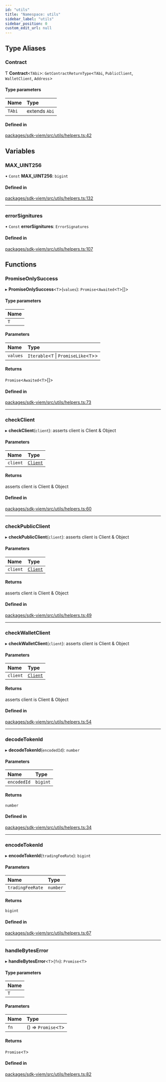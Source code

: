 ```yaml
---
id: "utils"
title: "Namespace: utils"
sidebar_label: "utils"
sidebar_position: 0
custom_edit_url: null
---
```


## Type Aliases

### Contract

Ƭ **Contract**<`TAbi`\>: `GetContractReturnType`<`TAbi`, `PublicClient`, `WalletClient`, `Address`\>

#### Type parameters

| Name | Type |
| :------ | :------ |
| `TAbi` | extends `Abi` |

#### Defined in

[packages/sdk-viem/src/utils/helpers.ts:42](https://github.com/chromatic-protocol/sdk/blob/3b475c4/packages/sdk-viem/src/utils/helpers.ts#L42)

## Variables

### MAX\_UINT256

• `Const` **MAX\_UINT256**: `bigint`

#### Defined in

[packages/sdk-viem/src/utils/helpers.ts:132](https://github.com/chromatic-protocol/sdk/blob/3b475c4/packages/sdk-viem/src/utils/helpers.ts#L132)

___

### errorSignitures

• `Const` **errorSignitures**: `ErrorSignatures`

#### Defined in

[packages/sdk-viem/src/utils/helpers.ts:107](https://github.com/chromatic-protocol/sdk/blob/3b475c4/packages/sdk-viem/src/utils/helpers.ts#L107)

## Functions

### PromiseOnlySuccess

▸ **PromiseOnlySuccess**<`T`\>(`values`): `Promise`<`Awaited`<`T`\>[]\>

#### Type parameters

| Name |
| :------ |
| `T` |

#### Parameters

| Name | Type |
| :------ | :------ |
| `values` | `Iterable`<`T` \| `PromiseLike`<`T`\>\> |

#### Returns

`Promise`<`Awaited`<`T`\>[]\>

#### Defined in

[packages/sdk-viem/src/utils/helpers.ts:73](https://github.com/chromatic-protocol/sdk/blob/3b475c4/packages/sdk-viem/src/utils/helpers.ts#L73)

___

### checkClient

▸ **checkClient**(`client`): asserts client is Client & Object

#### Parameters

| Name | Type |
| :------ | :------ |
| `client` | [`Client`](../classes/Client.md) |

#### Returns

asserts client is Client & Object

#### Defined in

[packages/sdk-viem/src/utils/helpers.ts:60](https://github.com/chromatic-protocol/sdk/blob/3b475c4/packages/sdk-viem/src/utils/helpers.ts#L60)

___

### checkPublicClient

▸ **checkPublicClient**(`client`): asserts client is Client & Object

#### Parameters

| Name | Type |
| :------ | :------ |
| `client` | [`Client`](../classes/Client.md) |

#### Returns

asserts client is Client & Object

#### Defined in

[packages/sdk-viem/src/utils/helpers.ts:49](https://github.com/chromatic-protocol/sdk/blob/3b475c4/packages/sdk-viem/src/utils/helpers.ts#L49)

___

### checkWalletClient

▸ **checkWalletClient**(`client`): asserts client is Client & Object

#### Parameters

| Name | Type |
| :------ | :------ |
| `client` | [`Client`](../classes/Client.md) |

#### Returns

asserts client is Client & Object

#### Defined in

[packages/sdk-viem/src/utils/helpers.ts:54](https://github.com/chromatic-protocol/sdk/blob/3b475c4/packages/sdk-viem/src/utils/helpers.ts#L54)

___

### decodeTokenId

▸ **decodeTokenId**(`encodedId`): `number`

#### Parameters

| Name | Type |
| :------ | :------ |
| `encodedId` | `bigint` |

#### Returns

`number`

#### Defined in

[packages/sdk-viem/src/utils/helpers.ts:34](https://github.com/chromatic-protocol/sdk/blob/3b475c4/packages/sdk-viem/src/utils/helpers.ts#L34)

___

### encodeTokenId

▸ **encodeTokenId**(`tradingFeeRate`): `bigint`

#### Parameters

| Name | Type |
| :------ | :------ |
| `tradingFeeRate` | `number` |

#### Returns

`bigint`

#### Defined in

[packages/sdk-viem/src/utils/helpers.ts:67](https://github.com/chromatic-protocol/sdk/blob/3b475c4/packages/sdk-viem/src/utils/helpers.ts#L67)

___

### handleBytesError

▸ **handleBytesError**<`T`\>(`fn`): `Promise`<`T`\>

#### Type parameters

| Name |
| :------ |
| `T` |

#### Parameters

| Name | Type |
| :------ | :------ |
| `fn` | () => `Promise`<`T`\> |

#### Returns

`Promise`<`T`\>

#### Defined in

[packages/sdk-viem/src/utils/helpers.ts:82](https://github.com/chromatic-protocol/sdk/blob/3b475c4/packages/sdk-viem/src/utils/helpers.ts#L82)
